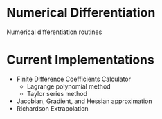 # Numerical Differentiation
Numerical differentiation routines


# Current Implementations
- Finite Difference Coefficients Calculator
  - Lagrange polynomial method
  - Taylor series method
- Jacobian, Gradient, and Hessian approximation
- Richardson Extrapolation
